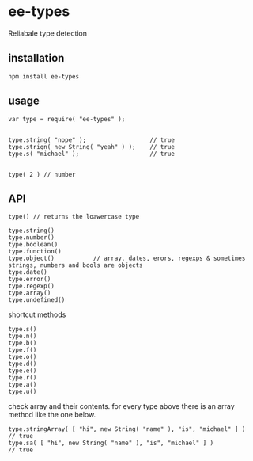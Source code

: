 # ee-types

Reliabale type detection

## installation
	
	npm install ee-types

## usage


	var type = require( "ee-types" );


	type.string( "nope" ); 					// true
	type.strign( new String( "yeah" ) ); 	// true
	type.s( "michael" ); 					// true


	type( 2 ) // number


## API

	type() // returns the loawercase type

	type.string()
	type.number()
	type.boolean()
	type.function()
	type.object() 			// array, dates, erors, regexps & sometimes strings, numbers and bools are objects
	type.date()
	type.error()
	type.regexp()
	type.array()
	type.undefined()

shortcut methods

	type.s()
	type.n()
	type.b()
	type.f()
	type.o()
	type.d()
	type.e()
	type.r()
	type.a()
	type.u()

check array and their contents. for every type above there is an array method like the one below.

	type.stringArray( [ "hi", new String( "name" ), "is", "michael" ] )	 // true
	type.sa( [ "hi", new String( "name" ), "is", "michael" ] )	 		 // true